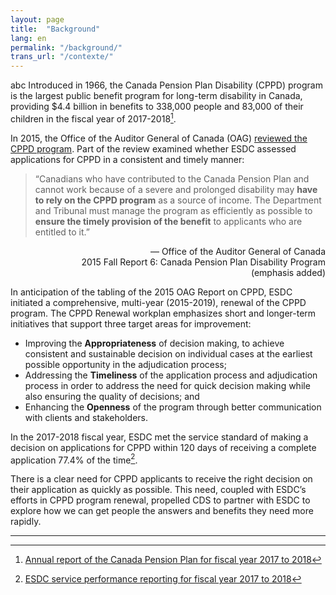 ```yaml
---
layout: page
title:  "Background"
lang: en
permalink: "/background/"
trans_url: "/contexte/"
---
```


abc Introduced in 1966, the Canada Pension Plan Disability (CPPD) program is the largest public benefit program for long-term disability in Canada, providing $4.4 billion in benefits to 338,000 people and 83,000 of their children in the fiscal year of 2017-2018[^1].

In 2015, the Office of the Auditor General of Canada (OAG) [reviewed the CPPD program](http://www.oag-bvg.gc.ca/internet/English/parl_oag_201602_06_e_41063.html). Part of the review examined whether ESDC assessed applications for CPPD in a consistent and timely manner:  

> “Canadians who have contributed to the Canada Pension Plan and cannot work because of a severe and prolonged disability may **have to rely on the CPPD program** as a source of income. The Department and Tribunal must manage the program as efficiently as possible to **ensure the timely provision of the benefit** to applicants who are entitled to it.”
<div style="text-align: right">— Office of the Auditor General of Canada</div>
<div style="text-align: right">2015 Fall Report 6: Canada Pension Plan Disability Program</div>
<div style="text-align: right">(emphasis added)</div>

In anticipation of the tabling of the 2015 OAG Report on CPPD, ESDC initiated a comprehensive, multi-year (2015-2019), renewal of the CPPD program. The CPPD Renewal workplan emphasizes short and longer-term initiatives that support three target areas for improvement:

* Improving the **Appropriateness** of decision making, to achieve consistent and sustainable decision on individual cases at the earliest possible opportunity in the adjudication process;
* Addressing the **Timeliness** of the application process and adjudication process in order to address the need for quick decision making while also ensuring the quality of decisions; and
* Enhancing the **Openness** of the program through better communication with clients and stakeholders.  

In the 2017-2018 fiscal year, ESDC met the service standard of making a decision on applications for CPPD within 120 days of receiving a complete application 77.4% of the time[^2].

There is a clear need for CPPD applicants to receive the right decision on their application as quickly as possible. This need, coupled with ESDC’s efforts in CPPD program renewal, propelled CDS to partner with ESDC to explore how we can get people the answers and benefits they need more rapidly.

---

[^1]: [Annual report of the Canada Pension Plan for fiscal year 2017 to 2018](https://www.canada.ca/en/employment-social-development/programs/pensions/reports/annual-2018.html)
[^2]: [ESDC service performance reporting for fiscal year 2017 to 2018](https://www.canada.ca/en/employment-social-development/corporate/transparency/service-standards-2017-2018.html#s6)
